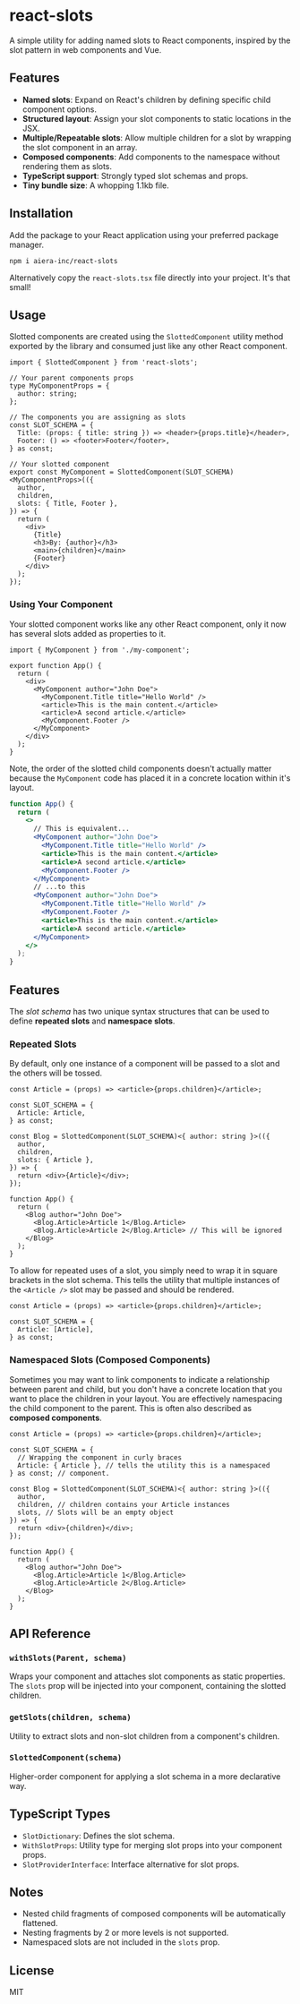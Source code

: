 # react-slots

A simple utility for adding named slots to React components, inspired by the slot pattern in web components and Vue.

## Features

- **Named slots**: Expand on React's children by defining specific child component options.
- **Structured layout**: Assign your slot components to static locations in the JSX.
- **Multiple/Repeatable slots**: Allow multiple children for a slot by wrapping the slot component in an array.
- **Composed components**: Add components to the namespace without rendering them as slots.
- **TypeScript support**: Strongly typed slot schemas and props.
- **Tiny bundle size**: A whopping 1.1kb file.

## Installation

Add the package to your React application using your preferred package manager.

```
npm i aiera-inc/react-slots
```

Alternatively copy the `react-slots.tsx` file directly into your project. It's that small!

## Usage

Slotted components are created using the `SlottedComponent` utility method exported by the library and consumed just like any other React component.

```tsx
import { SlottedComponent } from 'react-slots';

// Your parent components props
type MyComponentProps = {
  author: string;
};

// The components you are assigning as slots
const SLOT_SCHEMA = {
  Title: (props: { title: string }) => <header>{props.title}</header>,
  Footer: () => <footer>Footer</footer>,
} as const;

// Your slotted component
export const MyComponent = SlottedComponent(SLOT_SCHEMA)<MyComponentProps>(({
  author,
  children,
  slots: { Title, Footer },
}) => {
  return (
    <div>
      {Title}
      <h3>By: {author}</h3>
      <main>{children}</main>
      {Footer}
    </div>
  );
});
```

### Using Your Component

Your slotted component works like any other React component, only it now has several slots added as properties to it.

```tsx
import { MyComponent } from './my-component';

export function App() {
  return (
    <div>
      <MyComponent author="John Doe">
        <MyComponent.Title title="Hello World" />
        <article>This is the main content.</article>
        <article>A second article.</article>
        <MyComponent.Footer />
      </MyComponent>
    </div>
  );
}
```

Note, the order of the slotted child components doesn't actually matter because the `MyComponent` code has placed it in a concrete location within it's layout.

```jsx
function App() {
  return (
    <>
      // This is equivalent...
      <MyComponent author="John Doe">
        <MyComponent.Title title="Hello World" />
        <article>This is the main content.</article>
        <article>A second article.</article>
        <MyComponent.Footer />
      </MyComponent>
      // ...to this
      <MyComponent author="John Doe">
        <MyComponent.Title title="Hello World" />
        <MyComponent.Footer />
        <article>This is the main content.</article>
        <article>A second article.</article>
      </MyComponent>
    </>
  );
}
```

## Features

The _slot schema_ has two unique syntax structures that can be used to define **repeated slots** and **namespace slots**.

### Repeated Slots

By default, only one instance of a component will be passed to a slot and the others will be tossed.

```tsx
const Article = (props) => <article>{props.children}</article>;

const SLOT_SCHEMA = {
  Article: Article,
} as const;

const Blog = SlottedComponent(SLOT_SCHEMA)<{ author: string }>(({
  author,
  children,
  slots: { Article },
}) => {
  return <div>{Article}</div>;
});

function App() {
  return (
    <Blog author="John Doe">
      <Blog.Article>Article 1</Blog.Article>
      <Blog.Article>Article 2</Blog.Article> // This will be ignored
    </Blog>
  );
}
```

To allow for repeated uses of a slot, you simply need to wrap it in square brackets in the slot schema. This tells the utility that multiple instances of the `<Article />` slot may be passed and should be rendered.

```tsx
const Article = (props) => <article>{props.children}</article>;

const SLOT_SCHEMA = {
  Article: [Article],
} as const;
```

### Namespaced Slots (Composed Components)

Sometimes you may want to link components to indicate a relationship between parent and child, but you don't have a concrete location that you want to place the children in your layout. You are effectively namespacing the child component to the parent. This is often also described as **composed components**.

```tsx
const Article = (props) => <article>{props.children}</article>;

const SLOT_SCHEMA = {
  // Wrapping the component in curly braces
  Article: { Article }, // tells the utility this is a namespaced
} as const; // component.

const Blog = SlottedComponent(SLOT_SCHEMA)<{ author: string }>(({
  author,
  children, // children contains your Article instances
  slots, // Slots will be an empty object
}) => {
  return <div>{children}</div>;
});

function App() {
  return (
    <Blog author="John Doe">
      <Blog.Article>Article 1</Blog.Article>
      <Blog.Article>Article 2</Blog.Article>
    </Blog>
  );
}
```

## API Reference

### `withSlots(Parent, schema)`

Wraps your component and attaches slot components as static properties. The `slots` prop will be injected into your component, containing the slotted children.

### `getSlots(children, schema)`

Utility to extract slots and non-slot children from a component's children.

### `SlottedComponent(schema)`

Higher-order component for applying a slot schema in a more declarative way.

## TypeScript Types

- `SlotDictionary`: Defines the slot schema.
- `WithSlotProps`: Utility type for merging slot props into your component props.
- `SlotProviderInterface`: Interface alternative for slot props.

## Notes

- Nested child fragments of composed components will be automatically flattened.
- Nesting fragments by 2 or more levels is not supported.
- Namespaced slots are not included in the `slots` prop.

## License

MIT
